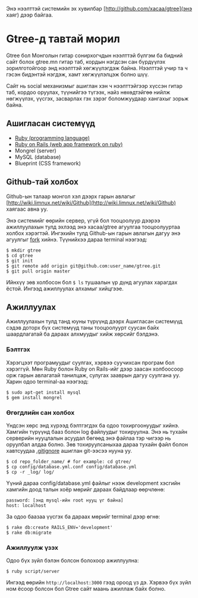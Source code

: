 Энэ нээлттэй системийн эх хувилбар [http://github.com/xacaa/gtree](энэ хаяг) дээр байгаа.

Gtree-д тавтай морил
====================

Gtree бол Монголын гитар сонирхогчдын нээлттэй бүлгэм ба бидний сайт болох gtree.mn гитар таб, кордын нэгдсэн сан бүрдүүлэх зорилготойгоор энд нээлттэй хөгжүүлэгдэж байна. Нээлттэй учир та ч гэсэн бидэнтэй нэгдэж, хамт хөгжүүлэлцэж болно шүү.

Сайт нь social механизмыг ашиглан хэн ч нээлттэйгээр хүссэн гитар таб, кордоо оруулах, түүнийгээ түгээх, найз нөхөдтэйгөө нийлж нөгжүүлэх, үүсгэх, засварлах гэх зэрэг боломжуудаар хангахыг зорьж байна.

Ашигласан системүүд
-------------------

* [Ruby (programming language)](http://wiki.limnux.net/wiki/Ruby)
* [Ruby on Rails (web app framework on ruby)](http://wiki.limnux.net/wiki/Ruby_on_Rails)
* Mongrel (server)
* MySQL (database)
* Blueprint (CSS framework)

Github-тай холбох
-----------------

Github-ын талаар монгол хэл дээрх гарын авлагыг [http://wiki.limnux.net/wiki/Github](http://wiki.limnux.net/wiki/Github) хаягаас авна уу.

Энэ системийг өөрийн сервер, үгүй бол тооцоолуур дээрээ ажиллуулахын тулд эхлээд энэ xacaa/gtree агуулгаа тооцоолууртаа холбох хэрэгтэй. Ингэхийн тулд Github-ын гарын авлагын дагуу энэ агуулгыг [fork](http://github.com/xacaa/gtree/network) хийнэ. Түүнийхээ дараа terminal нээгээд:

    $ mkdir gtree
    $ cd gtree
    $ git init
    $ git remote add origin git@github.com:user_name/gtree.git
    $ git pull origin master

Ийнхүү зөв холбосон бол `$ ls` тушаалын үр дүнд агуулах харагдах ёстой. Ингээд ажиллуулах алхамыг хийцгээе.

Ажиллуулах
----------

Ажиллуулахын тулд танд юуны түрүүнд дээрх Ашигласан системүүд сэдэв доторх бүх системүүд таны тооцоолуурт суусан байх шаардлагатай ба дараах алхмуудыг хийж хөрсийг бэлдэнэ.

### Бэлтгэх

Хэрэгцээт програмуудыг суулгах, хэрвээ суучихсан програм бол хэрэггүй. Мөн Ruby болон Ruby on Rails-ийг дээр заасан холбоосоор орж гарын авлагатай танилцаж, сулугах зааврын дагуу суулгана уу. Харин одоо terminal-аа нээгээд:

    $ sudo apt-get install mysql
    $ gem install mongrel

### Өгөгдлийн сан холбох

Үндсэн хөрс энд хүрээд бэлтгэгдэх ба одоо тохиргоонуудыг хийнэ.
Хамгийн түрүүнд бааз болон log файлуудыг тохируулна. Энэ нь тухайн серверийн нууцлалын асуудал бөгөөд энэ файлаа тэр чигээр нь оруулбал алдаа болно. Зөв тохируулсаныхаа дараа тухайн файл болон хавтсуудаа [.gitignore](http://wiki.limnux.net/wiki/Git#.gitignore) ашиглан git-ээсээ нууна уу.

    $ cd repo_folder_name/ # for example: cd gtree/
    $ cp config/database.yml.conf config/database.yml
    $ cp -r _log/ log/

Үүний дараа config/database.yml файлыг нээж development хэсгийн хамгийн доод талын хоёр мөрийг дараах байдлаар өөрчлөнө:

    password: [энд mysql-ийн root нууц үг байна]
    host: localhost

За одоо баазаа үүсгэх ба дараах мөрийг terminal дээр өгнө:

    $ rake db:create RAILS_ENV='development'
    $ rake db:migrate

### Ажиллуулж үзэх

Одоо бүх зүйл бэлэн болсон болохоор ажиллуулна:

    $ ruby script/server

Ингээд өөрийн `http://localhost:3000` гээд ороод үз дэ. Хэрвээ бүх зүйл ном ёсоор болсон бол Gtree сайт маань ажиллаж байх болно.
